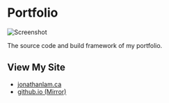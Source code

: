 # Portfolio

![Screenshot](https://github.com/mstop4/portfolio-src/blob/master/docs/tour.gif)

The source code and build framework of my portfolio.

## View My Site

- [jonathanlam.ca](https://jonathanlam.ca)
- [github.io (Mirror)](https://mstop4.github.io)
